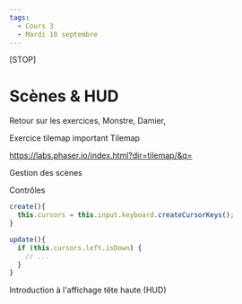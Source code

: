 ```yaml
---
tags:
  - Cours 3
  - Mardi 10 septembre
---
```


[STOP]

# Scènes & HUD

Retour sur les exercices, Monstre, Damier,

Exercice tilemap important
Tilemap

<https://labs.phaser.io/index.html?dir=tilemap/&q=>

Gestion des scènes

Contrôles

```js
create(){
  this.cursors = this.input.keyboard.createCursorKeys();
}

update(){
  if (this.cursors.left.isDown) {
    // ...
  }
}
```

Introduction à l'affichage tête haute (HUD)
